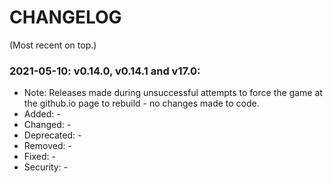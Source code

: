 # CHANGELOG
(Most recent on top.)

### 2021-05-10: v0.14.0, v0.14.1 and v17.0:
* Note: Releases made during unsuccessful attempts to force the game at the github.io page to rebuild - no changes made to code.
* Added: -
* Changed: -
* Deprecated: -
* Removed: -
* Fixed: -
* Security: -
